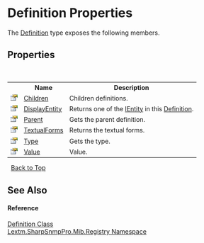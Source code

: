 # Definition Properties
 

The <a href="T_Lextm_SharpSnmpPro_Mib_Registry_Definition">Definition</a> type exposes the following members.


## Properties
&nbsp;<table><tr><th></th><th>Name</th><th>Description</th></tr><tr><td>![Public property](media/pubproperty.gif "Public property")</td><td><a href="P_Lextm_SharpSnmpPro_Mib_Registry_Definition_Children">Children</a></td><td>
Children definitions.</td></tr><tr><td>![Public property](media/pubproperty.gif "Public property")</td><td><a href="P_Lextm_SharpSnmpPro_Mib_Registry_Definition_DisplayEntity">DisplayEntity</a></td><td>
Returns one of the <a href="T_Lextm_SharpSnmpPro_Mib_IEntity">IEntity</a> in this <a href="T_Lextm_SharpSnmpPro_Mib_Registry_Definition">Definition</a>.</td></tr><tr><td>![Public property](media/pubproperty.gif "Public property")</td><td><a href="P_Lextm_SharpSnmpPro_Mib_Registry_Definition_Parent">Parent</a></td><td>
Gets the parent definition.</td></tr><tr><td>![Public property](media/pubproperty.gif "Public property")</td><td><a href="P_Lextm_SharpSnmpPro_Mib_Registry_Definition_TextualForms">TextualForms</a></td><td>
Returns the textual forms.</td></tr><tr><td>![Public property](media/pubproperty.gif "Public property")</td><td><a href="P_Lextm_SharpSnmpPro_Mib_Registry_Definition_Type">Type</a></td><td>
Gets the type.</td></tr><tr><td>![Public property](media/pubproperty.gif "Public property")</td><td><a href="P_Lextm_SharpSnmpPro_Mib_Registry_Definition_Value">Value</a></td><td>
Value.</td></tr></table>&nbsp;
<a href="#definition-properties">Back to Top</a>

## See Also


#### Reference
<a href="T_Lextm_SharpSnmpPro_Mib_Registry_Definition">Definition Class</a><br /><a href="N_Lextm_SharpSnmpPro_Mib_Registry">Lextm.SharpSnmpPro.Mib.Registry Namespace</a><br />